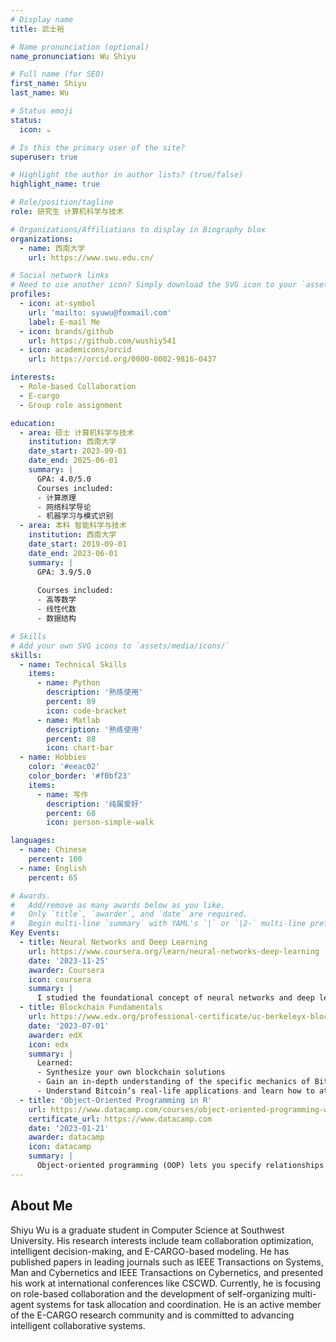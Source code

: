 ```yaml
---
# Display name
title: 武士裕

# Name pronunciation (optional)
name_pronunciation: Wu Shiyu

# Full name (for SEO)
first_name: Shiyu
last_name: Wu

# Status emoji
status:
  icon: ☕️

# Is this the primary user of the site?
superuser: true

# Highlight the author in author lists? (true/false)
highlight_name: true

# Role/position/tagline
role: 研究生 计算机科学与技术

# Organizations/Affiliations to display in Biography blox
organizations:
  - name: 西南大学
    url: https://www.swu.edu.cn/

# Social network links
# Need to use another icon? Simply download the SVG icon to your `assets/media/icons/` folder.
profiles:
  - icon: at-symbol
    url: 'mailto: syuwu@foxmail.com'
    label: E-mail Me
  - icon: brands/github
    url: https://github.com/wushiy541
  - icon: academicons/orcid
    url: https://orcid.org/0000-0002-9816-0437

interests:
  - Role-based Collaboration
  - E-cargo
  - Group role assignment

education:
  - area: 硕士 计算机科学与技术
    institution: 西南大学
    date_start: 2023-09-01
    date_end: 2025-06-01
    summary: |
      GPA: 4.0/5.0
      Courses included:
      - 计算原理
      - 网络科学导论
      - 机器学习与模式识别
  - area: 本科 智能科学与技术
    institution: 西南大学
    date_start: 2019-09-01
    date_end: 2023-06-01
    summary: |
      GPA: 3.9/5.0
      
      Courses included:
      - 高等数学
      - 线性代数
      - 数据结构

# Skills
# Add your own SVG icons to `assets/media/icons/`
skills:
  - name: Technical Skills
    items:
      - name: Python
        description: '熟练使用'
        percent: 89
        icon: code-bracket
      - name: Matlab
        description: '熟练使用'
        percent: 88
        icon: chart-bar
  - name: Hobbies
    color: '#eeac02'
    color_border: '#f0bf23'
    items:
      - name: 写作
        description: '纯属爱好'
        percent: 60
        icon: person-simple-walk

languages:
  - name: Chinese
    percent: 100
  - name: English
    percent: 65

# Awards.
#   Add/remove as many awards below as you like.
#   Only `title`, `awarder`, and `date` are required.
#   Begin multi-line `summary` with YAML's `|` or `|2-` multi-line prefix and indent 2 spaces below.
Key Events:
  - title: Neural Networks and Deep Learning
    url: https://www.coursera.org/learn/neural-networks-deep-learning
    date: '2023-11-25'
    awarder: Coursera
    icon: coursera
    summary: |
      I studied the foundational concept of neural networks and deep learning. By the end, I was familiar with the significant technological trends driving the rise of deep learning; build, train, and apply fully connected deep neural networks; implement efficient (vectorized) neural networks; identify key parameters in a neural network’s architecture; and apply deep learning to your own applications.
  - title: Blockchain Fundamentals
    url: https://www.edx.org/professional-certificate/uc-berkeleyx-blockchain-fundamentals
    date: '2023-07-01'
    awarder: edX
    icon: edx
    summary: |
      Learned:
      - Synthesize your own blockchain solutions
      - Gain an in-depth understanding of the specific mechanics of Bitcoin
      - Understand Bitcoin’s real-life applications and learn how to attack and destroy Bitcoin, Ethereum, smart contracts and Dapps, and alternatives to Bitcoin’s Proof-of-Work consensus algorithm
  - title: 'Object-Oriented Programming in R'
    url: https://www.datacamp.com/courses/object-oriented-programming-with-s3-and-r6-in-r
    certificate_url: https://www.datacamp.com
    date: '2023-01-21'
    awarder: datacamp
    icon: datacamp
    summary: |
      Object-oriented programming (OOP) lets you specify relationships between functions and the objects that they can act on, helping you manage complexity in your code. This is an intermediate level course, providing an introduction to OOP, using the S3 and R6 systems. S3 is a great day-to-day R programming tool that simplifies some of the functions that you write. R6 is especially useful for industry-specific analyses, working with web APIs, and building GUIs.
---
```


## About Me

Shiyu Wu is a graduate student in Computer Science at Southwest University. His research interests include team collaboration optimization, intelligent decision-making, and E-CARGO-based modeling. He has published papers in leading journals such as IEEE Transactions on Systems, Man and Cybernetics and IEEE Transactions on Cybernetics, and presented his work at international conferences like CSCWD. Currently, he is focusing on role-based collaboration and the development of self-organizing multi-agent systems for task allocation and coordination. He is an active member of the E-CARGO research community and is committed to advancing intelligent collaborative systems.
